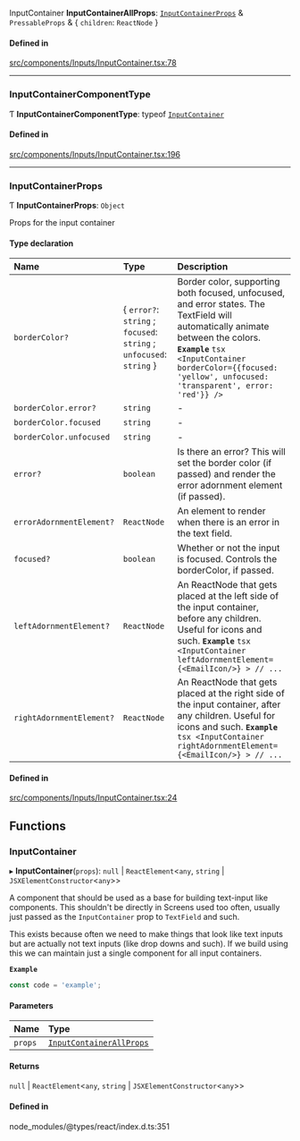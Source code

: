 InputContainer
**InputContainerAllProps**: [`InputContainerProps`](Inputs_InputContainer.md#inputcontainerprops) & `PressableProps` & { `children`: `ReactNode`  }

#### Defined in

[src/components/Inputs/InputContainer.tsx:78](https://github.com/iway1/stack-native/blob/8a81454/react-native/src/components/Inputs/InputContainer.tsx#L78)

___

### InputContainerComponentType

Ƭ **InputContainerComponentType**: typeof [`InputContainer`](Inputs_InputContainer.md#inputcontainer)

#### Defined in

[src/components/Inputs/InputContainer.tsx:196](https://github.com/iway1/stack-native/blob/8a81454/react-native/src/components/Inputs/InputContainer.tsx#L196)

___

### InputContainerProps

Ƭ **InputContainerProps**: `Object`

Props for the input container

#### Type declaration

| Name | Type | Description |
| :------ | :------ | :------ |
| `borderColor?` | { `error?`: `string` ; `focused`: `string` ; `unfocused`: `string`  } | Border color, supporting both focused, unfocused, and error states. The TextField will automatically animate between the colors. **`Example`** ```tsx <InputContainer borderColor={{focused: 'yellow', unfocused: 'transparent', error: 'red'}} /> ``` |
| `borderColor.error?` | `string` | - |
| `borderColor.focused` | `string` | - |
| `borderColor.unfocused` | `string` | - |
| `error?` | `boolean` | Is there an error? This will set the border color (if passed) and render the error adornment element (if passed). |
| `errorAdornmentElement?` | `ReactNode` | An element to render when there is an error in the text field. |
| `focused?` | `boolean` | Whether or not the input is focused. Controls the borderColor, if passed. |
| `leftAdornmentElement?` | `ReactNode` | An ReactNode that gets placed at the left side of the input container, before any children. Useful for icons and such. **`Example`** ```tsx <InputContainer leftAdornmentElement={<EmailIcon/>} > // ... ``` |
| `rightAdornmentElement?` | `ReactNode` | An ReactNode that gets placed at the right side of the input container, after any children. Useful for icons and such. **`Example`** ```tsx <InputContainer rightAdornmentElement={<EmailIcon/>} > // ... ``` |

#### Defined in

[src/components/Inputs/InputContainer.tsx:24](https://github.com/iway1/stack-native/blob/8a81454/react-native/src/components/Inputs/InputContainer.tsx#L24)

## Functions

### InputContainer

▸ **InputContainer**(`props`): ``null`` \| `ReactElement`<`any`, `string` \| `JSXElementConstructor`<`any`\>\>

A component that should be used as a base for building text-input like components.
This shouldn't be directly in Screens used too often, usually just passed as the `InputContainer` prop to `TextField` and such.

This exists because often we need to make things that look like text inputs but are actually
not text inputs (like drop downs and such). If we build using this we can maintain just a single component
for all input containers.

**`Example`**

```ts
const code = 'example';
```

#### Parameters

| Name | Type |
| :------ | :------ |
| `props` | [`InputContainerAllProps`](Inputs_InputContainer.md#inputcontainerallprops) |

#### Returns

``null`` \| `ReactElement`<`any`, `string` \| `JSXElementConstructor`<`any`\>\>

#### Defined in

node_modules/@types/react/index.d.ts:351